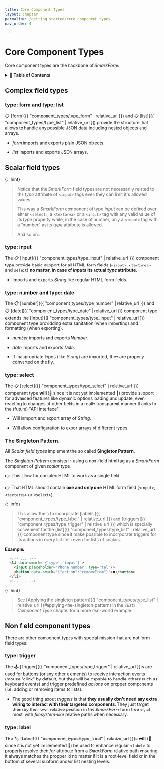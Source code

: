 ```yaml
---
title: Core Component Types
layout: chapter
permalink: /getting_started/core_component_types
nav_order: 4

---
```


# Core Component Types

Core component types are the backbone of *SmarkForm*:

<details>
<summary>
<strong>📖 Table of Contents</strong>
</summary>

  {{ "
<!-- vim-markdown-toc GitLab -->

* [Complex field types](#complex-field-types)
    * [type: form and type: list](#type-form-and-type-list)
* [Scalar field types](#scalar-field-types)
    * [type: input](#type-input)
    * [type: number and type: date](#type-number-and-type-date)
    * [type: select](#type-select)
    * [The Singleton Pattern.](#the-singleton-pattern)
* [Non field component types](#non-field-component-types)
    * [type: trigger](#type-trigger)
    * [type: label](#type-label)

<!-- vim-markdown-toc -->
       " | markdownify }}

</details>


## Complex field types

### type: form and type: list

📋 [form]({{ "component_types/type_form" | relative_url }}) and
📋 [list]({{ "component_types/type_list" | relative_url }}) provide the
structure that allows to handle any possible JSON data including nested objects
and arrays.

  * *form* imports and exports plain JSON objects.

  * *list* imports and exports JSON arrays.


## Scalar field types

{: .hint}
> Notice that the *SmarkForm* field types are not necessarily related to the
> *type* attribute of `<input>` tags even they can limit it's allowed values.
> 
> This way a *SmarkForm* component of type *input* can be defined over either
> `<select>`, a `<textarea>` or a `<input>` tag with any valid value of its
> *type* property while, in the case of number, only a `<input>` tag with a
> "number" as its *type* attribute is allowed.
> 
> And so on...


### type: input

The 📋 [input]({{ "component_types/type_input" | relative_url }}) component
type provide basic support for all HTML form fields (`<input>`, `<textarea>`
and `select`) **no matter, in case of *inputs* its actual *type* attribute**.

  * Imports and exports *String* like regular HTML form fields.


### type: number and type: date

The 📋 [number]({{ "component_types/type_number" | relative_url }}) and
📋 [date]({{ "component_types/type_date" | relative_url }}) component type
extends the [Input]({{ "component_types/type_input" | relative_url }})
component type providding extra sanitation (when importing) and formatting
(when exporting).

  * *number* imports and exports *Number*.

  * *date* imports and exports *Date*.

  * If inappropriate types (like *String*) are imported, they are properly
    converted on the fly.


### type: select

The 📋 [select]({{ "component_types/type_select" | relative_url }})
compenent type **will** (🚧 since it is not yet implemented 🚧) provide support
for advanced features like dynamic options loading and update, even reacting to
changes of other fields in a really transparent manner thanks to the
(future) "API interface".

  * Will inmport and export array of *String*.

  * Will allow configuration to expor arrays of different types.


### The Singleton Pattern.

All *Scalar field types* implement the so called **Singleton Pattern**.

The *Singleton Pattern* consists in using a non-field html tag as a *SmarkForm*
component of given *scalar* type.

👉 This allow for complex HTML to work as a single field.

👉 That HTML should contain **one and only one** HTML form field (`<input>`,
`<textarea>` or `<select>`).


{: .info}
> This allow them to incorporate
> [labels]({{ "component_types/type_label" | relative_url }})
> and [triggers]({{ "component_types/type_trigger" | relative_url }})
> which is specially convenient for the
> [list]({{ "component_types/type_list" | relative_url }}) component type since
> it make possible to incorporate triggers for its actions in every list item
> even for lists of scalars.


**Example:**

```html
  <!-- ... -->
  <li data-smark='{"type":"input"}'>
    <input placeholder='Phone number' type='tel'/>
    <button data-smark='{"action":"removeItem"}'>❌</button>
  </li>
  <!-- ... -->
```

{: .hint}
> See
> [Applying the singleton pattern]({{ "component_types/type_list" | relative_url }}#applying-the-singleton-pattern)
> in the *«list» Component Type* chapter for a more real-world example.


## Non field component types

There are other component types with special mission that are not form field
types:


### type: trigger

The 🕹️ [Trigger]({{ "component_types/type_trigger" | relative_url }})s are used
for buttons (or any other elements) to receive interaction events (mouse
"click" by default, but they will be capable to handle others such as keyboard
events) and trigger predefined *actions* on propper components (i.e. adding or
removing items to lists).

  * The good thing about *triggers* is that **they usually don't need any extra
    wiring to interact with their targeted components**. They just target them
    by their own relative position in the *SmarkForm* form tree or, at most,
    with *filesystem-like* relative paths when necessary.


### type: label

The 🏷️ [Label]({{ "component_types/type_label" | relative_url }})s **will** (🚧
since it is not yet implemented 🚧) be used to enhance regular `<label>` to
properly resolve their *for* attribute from a *SmarkForm* relative path
ensuring it always matches the propper id no matter if it is a root-level field
or in the bottom of several subform and/or list nesting levels.


